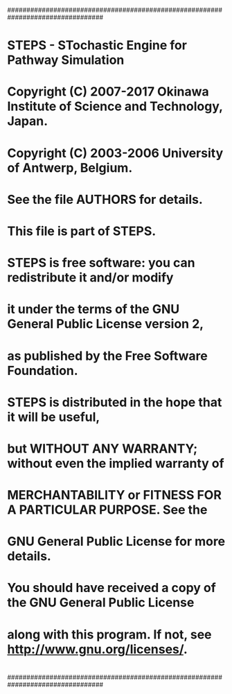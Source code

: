 #################################################################################
#
#    STEPS - STochastic Engine for Pathway Simulation
#    Copyright (C) 2007-2017 Okinawa Institute of Science and Technology, Japan.
#    Copyright (C) 2003-2006 University of Antwerp, Belgium.
#    
#    See the file AUTHORS for details.
#    This file is part of STEPS.
#    
#    STEPS is free software: you can redistribute it and/or modify
#    it under the terms of the GNU General Public License version 2,
#    as published by the Free Software Foundation.
#    
#    STEPS is distributed in the hope that it will be useful,
#    but WITHOUT ANY WARRANTY; without even the implied warranty of
#    MERCHANTABILITY or FITNESS FOR A PARTICULAR PURPOSE. See the
#    GNU General Public License for more details.
#    
#    You should have received a copy of the GNU General Public License
#    along with this program. If not, see <http://www.gnu.org/licenses/>.
#
#################################################################################   
